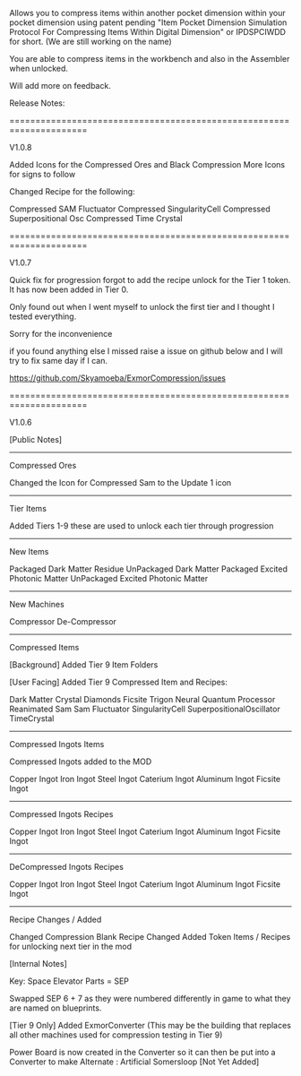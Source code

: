 Allows you to compress items within another pocket dimension within your pocket dimension using patent pending "Item Pocket Dimension Simulation Protocol For Compressing Items Within Digital Dimension" or IPDSPCIWDD for short. (We are still working on the name)

You are able to compress items in the workbench and also in the Assembler when unlocked.

Will add more on feedback.


Release Notes:

=====================================================================

V1.0.8

Added Icons for the Compressed Ores and Black Compression
More Icons for signs to follow

Changed Recipe for the following:

Compressed SAM Fluctuator
Compressed SingularityCell
Compressed Superpositional Osc
Compressed Time Crystal

=====================================================================

V1.0.7

Quick fix for progression forgot to add the recipe unlock for the Tier 1 token.
It has now been added in Tier 0.

Only found out when I went myself to unlock the first tier and I thought I tested everything.

Sorry for the inconvenience

if you found anything else I missed raise a issue on github below and I will try to fix same day if I can.

https://github.com/Skyamoeba/ExmorCompression/issues

=====================================================================

V1.0.6

[Public Notes]
_______________
Compressed Ores

Changed the Icon for Compressed Sam to the Update 1 icon

__________
Tier Items

Added Tiers 1-9 these are used to unlock each tier through progression

_________
New Items

Packaged Dark Matter Residue
UnPackaged Dark Matter
Packaged Excited Photonic Matter
UnPackaged Excited Photonic Matter

____________
New Machines

Compressor
De-Compressor

________________
Compressed Items

[Background]
Added Tier 9 Item Folders

[User Facing]
Added Tier 9 Compressed Item and Recipes:

Dark Matter Crystal
Diamonds
Ficsite Trigon
Neural Quantum Processor
Reanimated Sam
Sam Fluctuator
SingularityCell
SuperpositionalOscillator
TimeCrystal

_______________________
Compressed Ingots Items

Compressed Ingots added to the MOD

Copper Ingot
Iron Ingot
Steel Ingot
Caterium Ingot
Aluminum Ingot
Ficsite Ingot

_________________________
Compressed Ingots Recipes

Copper Ingot
Iron Ingot
Steel Ingot
Caterium Ingot
Aluminum Ingot
Ficsite Ingot

___________________________
DeCompressed Ingots Recipes

Copper Ingot
Iron Ingot
Steel Ingot
Caterium Ingot
Aluminum Ingot
Ficsite Ingot
______________________
Recipe Changes / Added

Changed Compression Blank Recipe
Changed Added Token Items / Recipes for unlocking next tier in the mod

[Internal Notes]

Key:
Space Elevator Parts = SEP

Swapped SEP 6 + 7 as they were numbered differently in game to what they are named on blueprints.

[Tier 9 Only] Added ExmorConverter (This may be the building that replaces all other machines used for compression testing in Tier 9)

Power Board is now created in the Converter so it can then be put into a Converter to make Alternate : Artificial Somersloop [Not Yet Added]